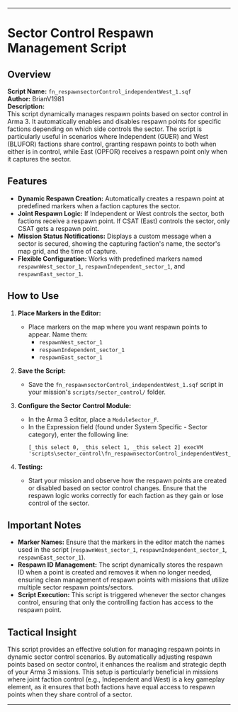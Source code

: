 ---

# Sector Control Respawn Management Script

## Overview

**Script Name:** `fn_respawnsectorControl_independentWest_1.sqf`  
**Author:** BrianV1981  
**Description:**  
This script dynamically manages respawn points based on sector control in Arma 3. It automatically enables and disables respawn points for specific factions depending on which side controls the sector. The script is particularly useful in scenarios where Independent (GUER) and West (BLUFOR) factions share control, granting respawn points to both when either is in control, while East (OPFOR) receives a respawn point only when it captures the sector.

## Features

- **Dynamic Respawn Creation:** Automatically creates a respawn point at predefined markers when a faction captures the sector.
- **Joint Respawn Logic:** If Independent or West controls the sector, both factions receive a respawn point. If CSAT (East) controls the sector, only CSAT gets a respawn point.
- **Mission Status Notifications:** Displays a custom message when a sector is secured, showing the capturing faction's name, the sector's map grid, and the time of capture.
- **Flexible Configuration:** Works with predefined markers named `respawnWest_sector_1`, `respawnIndependent_sector_1`, and `respawnEast_sector_1`.

## How to Use

1. **Place Markers in the Editor:**
   - Place markers on the map where you want respawn points to appear. Name them:
     - `respawnWest_sector_1`
     - `respawnIndependent_sector_1`
     - `respawnEast_sector_1`

2. **Save the Script:**
   - Save the `fn_respawnsectorControl_independentWest_1.sqf` script in your mission's `scripts/sector_control/` folder.

3. **Configure the Sector Control Module:**
   - In the Arma 3 editor, place a `ModuleSector_F`.
   - In the Expression field (found under System Specific - Sector category), enter the following line:
     ```sqf
     [_this select 0, _this select 1, _this select 2] execVM 'scripts\sector_control\fn_respawnsectorControl_independentWest_1.sqf';
     ```

4. **Testing:**
   - Start your mission and observe how the respawn points are created or disabled based on sector control changes. Ensure that the respawn logic works correctly for each faction as they gain or lose control of the sector.

## Important Notes

- **Marker Names:** Ensure that the markers in the editor match the names used in the script (`respawnWest_sector_1`, `respawnIndependent_sector_1`, `respawnEast_sector_1`).
- **Respawn ID Management:** The script dynamically stores the respawn ID when a point is created and removes it when no longer needed, ensuring clean management of respawn points with missions that utilize multiple sector respawn points/sectors.
- **Script Execution:** This script is triggered whenever the sector changes control, ensuring that only the controlling faction has access to the respawn point.

## Tactical Insight

This script provides an effective solution for managing respawn points in dynamic sector control scenarios. By automatically adjusting respawn points based on sector control, it enhances the realism and strategic depth of your Arma 3 missions. This setup is particularly beneficial in missions where joint faction control (e.g., Independent and West) is a key gameplay element, as it ensures that both factions have equal access to respawn points when they share control of a sector.

---
